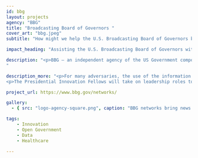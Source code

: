 ```yaml
---
id: bbg
layout: projects
agency: "BBG"
title: "Broadcasting Board of Governors "
cover_art: "bbg.jpeg"
subtitle: "How might we help the U.S. Broadcasting Board of Governors better counter global disinformation and become more data-driven?"

impact_heading: "Assisting the U.S. Broadcasting Board of Governors with employing innovative data-driven techniques in reaching new global audiences"

description: "<p>BBG – an independent agency of the US Government composed of Voice of America, Radio Free Europe/Radio Liberty, Office of Cuba Broadcasting, Radio Free Asia, and Middle East Broadcasting Networks - is looking to further advance its strategic focus on US national security issues and innovate on its overall mission (general news focus and empowering accurate local reporting, etc.).  BBG is at the frontlines of the USG in technology, media and foreign policy.</p>
"

description_more: "<p>For many adversaries, the use of the information battlefield is a critical component of their success and their ability to recruit fellow loyalist organizations and new adherents to their cause.</p>
<p>The Presidential Innovation Fellows will take on leadership roles to help collect cutting edge big data and audience research in over 100 countries and 60 languages across multiple platforms. Data sets include mobile panel surveys, large scale bricks and mortar surveys, omnibus, commercial data, competitive landscape and a host of real-time digital data. Bringing on a seasoned technology professional, BBG hopes to augment their team to inform content, targeting and messaging recommendations by audience and a road map for ongoing media and audience engagement. Desired skills for Fellows include: strategy, branding, technology development and big data/data analysis.</p>"

project_url: https://www.bbg.gov/networks/

gallery:
  - { src: "logo-agency-square.png", caption: "BBG networks bring news and information to people around the world in 58 languages. ", alt: "BBG Logo" }

tags:
    - Innovation
    - Open Government
    - Data
    - Healthcare

---
```

